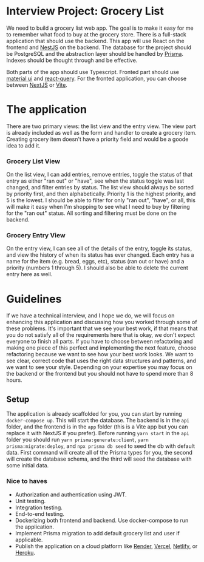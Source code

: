# Interview Project: Grocery List

We need to build a grocery list web app. The goal is to make it easy for me to remember what food to buy at the grocery store. There is a full-stack application that should use the backend. This app will use React on the frontend and [NestJS](https://nestjs.com/) on the backend. The database for the project should be PostgreSQL and the abstraction layer should be handled by [Prisma](https://www.prisma.io/). Indexes should be thought through and be effective.

Both parts of the app should use Typescript.
Fronted part should use [material ui](https://mui.com/material-ui/) and [react-query](https://react-query.tanstack.com/). For the fronted application, you can choose between [NextJS](https://nextjs.org/) or [Vite](https://vitejs.dev/).

# The application

There are two primary views: the list view and the entry view.
The view part is already included as well as the form and handler to create a grocery item. Creating grocery item doesn't have a priority field and would be a goode idea to add it.

### Grocery List View

On the list view, I can add entries, remove entries, toggle the status of that entry as either "ran out" or "have", see when the status toggle was last changed, and filter entries by status. The list view should always be sorted by priority first, and then alphabetically. Priority 1 is the highest priority, and 5 is the lowest. I should be able to filter for only "ran out", "have", or all, this will make it easy when I'm shopping to see what I need to buy by filtering for the "ran out" status. All sorting and filtering must be done on the backend.

### Grocery Entry View

On the entry view, I can see all of the details of the entry, toggle its status, and view the history of when its status has ever changed. Each entry has a name for the item (e.g. bread, eggs, etc), status (ran out or have) and a priority (numbers 1 through 5). I should also be able to delete the current entry here as well.

# Guidelines

If we have a technical interview, and I hope we do, we will focus on enhancing this application and discussing how you worked through some of these problems. It's important that we see your best work, if that means that you do not satisfy all of the requirements here that is okay, we don't expect everyone to finish all parts. If you have to choose between refactoring and making one piece of this perfect and implementing the next feature, choose refactoring because we want to see how your best work looks. We want to see clear, correct code that uses the right data structures and patterns, and we want to see your style. Depending on your expertise you may focus on the backend or the frontend but you should not have to spend more than 8 hours.

## Setup

The application is already scaffolded for you, you can start by running `docker-compose up`. This will start the database. The backend is in the `api` folder, and the frontend is in the `app` folder (this is a Vite app but you can replace it with NextJS if you prefer). Before running `yarn start` in the `api` folder you should run `yarn prisma:generate:client`, `yarn prisma:migrate:deploy`, and `npx prisma db seed` to seed the db with default data. First command will create all of the Prisma types for you, the second will create the database schema, and the third will seed the database with some initial data.

### Nice to haves

- Authorization and authentication using JWT.
- Unit testing.
- Integration testing.
- End-to-end testing.
- Dockerizing both frontend and backend. Use docker-compose to run the application.
- Implement Prisma migration to add default grocery list and user if applicable.
- Publish the application on a cloud platform like [Render](https://render.com/), [Vercel](https://vercel.com/), [Netlify](https://www.netlify.com/), or [Heroku](https://www.heroku.com/).
